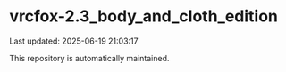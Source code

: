 # vrcfox-2.3_body_and_cloth_edition

Last updated: 2025-06-19 21:03:17

This repository is automatically maintained.
